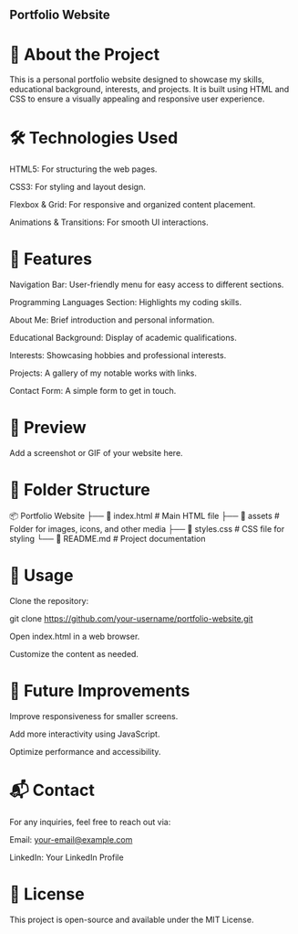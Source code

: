 ## Portfolio Website

# 📌 About the Project

This is a personal portfolio website designed to showcase my skills, educational background, interests, and projects. It is built using HTML and CSS to ensure a visually appealing and responsive user experience.

# 🛠️ Technologies Used

HTML5: For structuring the web pages.

CSS3: For styling and layout design.

Flexbox & Grid: For responsive and organized content placement.

Animations & Transitions: For smooth UI interactions.

# 🚀 Features

Navigation Bar: User-friendly menu for easy access to different sections.

Programming Languages Section: Highlights my coding skills.

About Me: Brief introduction and personal information.

Educational Background: Display of academic qualifications.

Interests: Showcasing hobbies and professional interests.

Projects: A gallery of my notable works with links.

Contact Form: A simple form to get in touch.

# 📸 Preview

Add a screenshot or GIF of your website here.

# 📂 Folder Structure

📦 Portfolio Website
├── 📄 index.html      # Main HTML file
├── 📂 assets          # Folder for images, icons, and other media
├── 📄 styles.css      # CSS file for styling
└── 📄 README.md       # Project documentation

# 📖 Usage

Clone the repository:

git clone https://github.com/your-username/portfolio-website.git

Open index.html in a web browser.

Customize the content as needed.

# 📝 Future Improvements

Improve responsiveness for smaller screens.

Add more interactivity using JavaScript.

Optimize performance and accessibility.

# 📬 Contact

For any inquiries, feel free to reach out via:

Email: your-email@example.com

LinkedIn: Your LinkedIn Profile

# 📜 License

This project is open-source and available under the MIT License.

